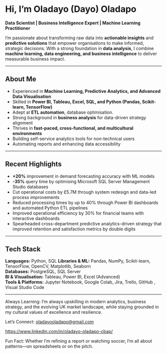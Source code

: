 #  Hi, I’m Oladayo (Dayo) Oladapo  

 **Data Scientist | Business Intelligence Expert | Machine Learning Practitioner**  

I’m passionate about transforming raw data into **actionable insights** and **predictive solutions** that empower organisations to make informed, strategic decisions. With a strong foundation in **data analysis**, I combine **machine learning, data engineering, and business intelligence** to deliver measurable business impact.  

---

## About Me  
- Experienced in **Machine Learning, Predictive Analytics, and Advanced Data Visualisation**  
- Skilled in **Power BI, Tableau, Excel, SQL, and Python (Pandas, Scikit-learn, TensorFlow)**  
- Adept at **ETL automation**, database optimisation.
- Strong background in **business analysis** for data-driven strategy alignment  
- Thrives in **fast-paced, cross-functional, and multicultural environments**
- Building self-service analytics tools for non-technical users
- Automating reports and enhancing data accessibility

---

## Recent Highlights  
- **+20%** improvement in demand forecasting accuracy with ML models   
- **-35%** query time by optimising Microsoft SQL Server Management Studio databases  
- Cut operational costs by £5.7M through system redesign and data-led process improvements
- Reduced processing times by up to 40% through Power BI dashboards and automated Python ETL pipelines
- Improved operational efficiency by 30% for financial teams with interactive dashboards
- Spearheaded cross-department predictive analytics-driven strategy that improved retention and satisfaction metrics by double digits 

---

## Tech Stack  
**Languages:** Python, SQL
**Libraries & ML:** Pandas, NumPy, Scikit-learn, TensorFlow, OpenCV, Matplotlib, Seaborn  
**Databases:** PostgreSQL, SQL Server  
**BI & Visualisation:** Tableau, Power BI, Excel (Advanced)  
**Tools & Platforms:** Jupyter Notebook, Google Colab, Jira, Trello, GitHub  , Visual Studio Code

---

Always Learning:
I’m always upskilling in modern analytics, business strategy, and the evolving UK market landscape, while staying grounded in my cultural values of excellence and resilience.

Let’s Connect:
oladayooladapo@gmail.com

https://www.linkedin.com/in/oladayo-oladapo-cbap/

Fun Fact:
Whether I’m refining a report or watching soccer, I’m all about patterns—on spreadsheets or on the pitch. 
